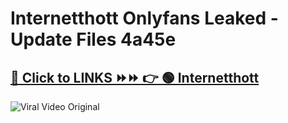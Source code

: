 
 # Internetthott Onlyfans Leaked - Update Files 4a45e

## <h2><a href="https://clipsfans.com/Internetthott&ref=git">🔗 Click to LINKS ⏩⏩ 👉 🟢 Internetthott </a></h2>

<a href="https://clipsfans.com/Internetthott&ref=git" rel="nofollow" data-target="animated-image.originalLink"><img src="https://i.ibb.co.com/xMMVF88/686577567.gif" alt="Viral Video Original" style="max-width: 100%; display: inline-block;" data-target="animated-image.originalImage"></a>


